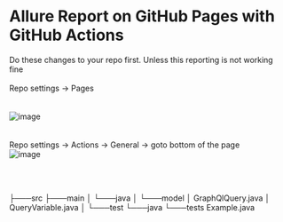 # Allure Report on GitHub Pages with GitHub Actions

Do these changes to your repo first. Unless this reporting is not working fine<br> <br>
Repo settings -> Pages<br>
<br>
<br>
![image](https://github.com/cozyloon/allure-testng/assets/38062287/8f88aa69-a2fa-48e8-bd4e-bad6ebe55de6)  
<br>
<br>
Repo settings -> Actions -> General -> goto bottom of the page<br> 
![image](https://github.com/cozyloon/allure-testng/assets/38062287/e17ac514-7b95-4313-8ce2-9a9062bfa812)


<br><br>

├───src
   ├───main
   │   └───java
   │       └───model
   │               GraphQlQuery.java
   │               QueryVariable.java
   │
   └───test
       └───java
           └───tests
                   Example.java
